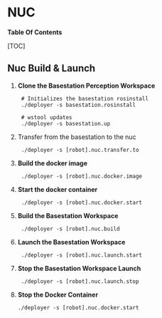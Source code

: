 # NUC

**Table Of Contents**

[TOC]


## Nuc Build & Launch

1. **Clone the Basestation Perception Workspace**

        # Initializes the basestation rosinstall
        ./deployer -s basestation.rosinstall

        # wstool updates
        ./deployer -s basestation.up

2. Transfer from the basestation to the nuc

        ./deployer -s [robot].nuc.transfer.to
  
3. **Build the docker image**

        ./deployer -s [robot].nuc.docker.image

4. **Start the docker container**

        ./deployer -s [robot].nuc.docker.start

5. **Build the Basestation Workspace**

        ./deployer -s [robot].nuc.build

6. **Launch the Basestation Workspace**

        ./deployer -s [robot].nuc.launch.start

7. **Stop the Basestation Workspace Launch**

        ./deployer -s [robot].nuc.launch.stop

8.  **Stop the Docker Container**

        ./deployer -s [robot].nuc.docker.start
